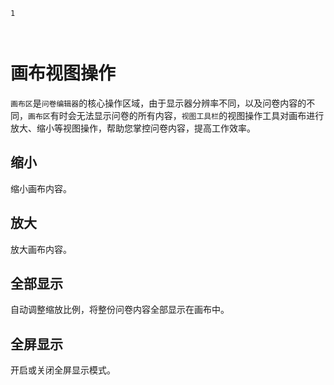 ```index
1
```
```tag

```
```summary

```
# 画布视图操作
`画布区`是`问卷编辑器`的核心操作区域，由于显示器分辨率不同，以及问卷内容的不同，`画布区`有时会无法显示问卷的所有内容，`视图工具栏`的视图操作工具对画布进行放大、缩小等视图操作，帮助您掌控问卷内容，提高工作效率。

## 缩小
缩小画布内容。

## 放大
放大画布内容。

## 全部显示
自动调整缩放比例，将整份问卷内容全部显示在画布中。

## 全屏显示
开启或关闭全屏显示模式。
